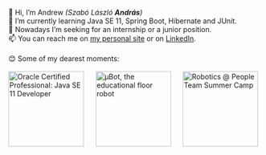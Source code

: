 👋 Hi, I’m Andrew *(Szabó László **András**)*  
🌱 I’m currently learning Java SE 11, Spring Boot, Hibernate and JUnit.  
👀 Nowadays I’m seeking for an internship or a junior position.    
📫 You can reach me on [my personal site](https://zza.hu) or on [LinkedIn](https://zza.hu/LinkedIn).  
<br>
😊 Some of my dearest moments:  
<br>
<a href="https://zza.hu/OCP" target="_blank" title="Oracle Certified Professional: Java SE 11 Developer"><img src="https://hu-zza.github.io/Certificate/OCP_Java_SE_11/Oracle_Java_SE_11_Developer.png" alt="Oracle Certified Professional: Java SE 11 Developer" width="150" height="150"></a>&nbsp;&nbsp;&nbsp;&nbsp;&nbsp;
<a href="https://zza.hu/uBot-loop" target="_blank" title="μBot, the educational floor robot"><img src="https://hu-zza.github.io/images/projects/uBot_loop_v1.06_crop.jpg" alt="μBot, the educational floor robot" width="150" height="150"></a>&nbsp;&nbsp;&nbsp;&nbsp;&nbsp;
<a href="https://zza.hu/PT-Robotics" target="_blank" title="Robotics @ People Team Summer Camp"><img src="https://hu-zza.github.io/images/projects/People_Team_2018.png" alt="Robotics @ People Team Summer Camp" width="150" height="150"></a>
